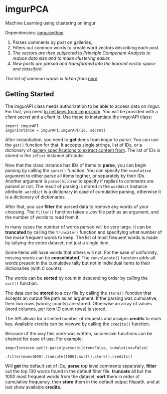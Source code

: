# imgurPCA
Machine Learning using clustering on imgur

Dependencies: [imgurpython](https://github.com/Imgur/imgurpython)

1. Parses comments by post on galleries, 
2. Filters out common words to create word vectors describing each post. 
3. *The vectors are then subjected to Principle Component Analysis to reduce data size and to make clustering easier.*
4. *New posts are parsed and transformed into the learned vector space and classified*
  
*The list of common words is taken from [here](http://www.wordfrequency.info/free.asp)*  
  
## Getting Started  
The imgurAPI class needs authorization to be able to access data on imgur. For that, you need [to get keys from imgur.com](https://api.imgur.com). You will be provided with a *client secret* and a *client id*. Use these to instantiate the imgurAPI class:  
```
import imgurAPI
imgurInstance = imgurAPI.imgurAPI(id, secret)
```  
After instantiation, you need to **get** items from imgur to parse. You can use the `get()` function for that. It accepts single strings, list of IDs, or a dictionary of [gallery specifications to extract content from](https://github.com/Imgur/imgurpython/blob/master/README.md). The list of IDs is stored in the `idlist` instance attribute.  
  
Now that the class instance has IDs of items to **parse**, you can begin parsing by calling the `parse()` function. You can specify the `cumulative` argument to either parse all items togther, or separately by their IDs. Another argument is `parsechildren` to specify if replies to comments are parsed or not. The result of parsing is stored in the `worddict` instance attribute. `worddict` is a dictionary in case of cumulative parsing, otherwise it is a dictionary of dictionaries.  
  
After that, you can **filter** the parsed data to remove any words of your choosing. The `filter()` function takes a *.csv* file path as an argument, and the number of words to read from it.  
  
In many cases the number of words parsed will be very large. It can be **truncated** by calling the `truncate()` function and specifying what number of the mose frequent words to keep. The list of most frequent words is made by tallying the entire dataset, not just a single item.
  
Some items will have words that others will not. For the sake of uniformity, missing words can be **consolidated**. The `consolodate()` function adds all words present in the cumulative tally but not in individual items to their dictionaries (with 0 counts).  
  
The words can be **sorted** by count in descending order by calling the `sort()` function.
  
The data can be **stored** to a csv file by calling the `store()` function that accepts an output file path as an argument. If the parsing was cumulative, then two rows (words; counts) are stored. Otherwise an array of values (word columns, per item ID count rows) is stored.  
  
The API allows for a limited number of requests and assigns **credits** to each key. Available credits can be viewwd by calling the `credits()` function.
  
Because of the way this code was written, successive functions can be chained for ease of use. For example:  
```
imgurInstance.get().parse(parsechildren=False, cumulative=False)
              .filter(num=1000).truncate(1000).sort().store().credits()
```  
Will **get** the default set of IDs, **parse** top level comments separately, **filter** out the top 100 words found in the default filter file, **truncate** all but the 1000 most frequent words from the dataset, **sort** them in order of cumulative frequency, then **store** them in the default output filepath, and at last show available **credits**.
